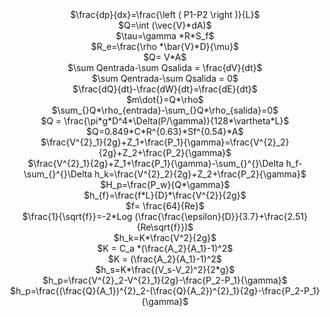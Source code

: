 <div align="center"> 
$\frac{dp}{dx}=\frac{\left ( P1-P2 \right )}{L}$ 
</div>

<div align="center"> 
$Q=\int (\vec{V}*dA)$
</div>

<div align="center"> 
$\tau=\gamma *R*S_f$
</div>

<div align="center"> 
$R_e=\frac{\rho *\bar{V}*D}{\mu}$
</div>

<div align="center"> 
$Q= V*A$
</div>

<div align="center"> 
$\sum Qentrada-\sum Qsalida = \frac{dV}{dt}$
</div>

<div align="center"> 
$\sum Qentrada-\sum Qsalida = 0$
</div>

<div align="center"> 
$\frac{dQ}{dt}-\frac{dW}{dt}=\frac{dE}{dt}$

</div>

<div align="center"> 
$m\dot{}=Q*\rho$
</div>

<div align="center"> 
$\sum_{}Q*\rho_{entrada}-\sum_{}Q*\rho_{salida}=0$
</div>

<div align="center"> 
$Q = \frac{\pi*g*D^4*\Delta(P/\gamma)}{128*\vartheta*L}$
</div>

<div align="center"> 
$Q=0.849*C*R^{0.63}*Sf^{0.54}*A$
</div>

<div align="center"> 
$\frac{V^{2}_1}{2g}+Z_1+\frac{P_1}{\gamma}=\frac{V^{2}_2}{2g}+Z_2+\frac{P_2}{\gamma}$
</div>

<div align="center"> 
$\frac{V^{2}_1}{2g}+Z_1+\frac{P_1}{\gamma}-\sum_{}^{}\Delta h_f-\sum_{}^{}\Delta h_k=\frac{V^{2}_2}{2g}+Z_2+\frac{P_2}{\gamma}$
</div>

<div align="center"> 
$H_p=\frac{P_w}{Q*\gamma}$
</div>

<div align="center"> 
$h_{f}=\frac{f*L}{D}*\frac{V^{2}}{2g}$
</div>

<div align="center"> 
$f= \frac{64}{Re}$
</div>

<div align="center"> 
$\frac{1}{\sqrt{f}}=-2*Log (\frac{\frac{\epsilon}{D}}{3.7}+\frac{2.51}{Re\sqrt{f}})$
</div>

<div align="center"> 
$h_k=K*\frac{V^2}{2g}$
</div> 

<div align="center"> 
$K = C_a *(\frac{A_2}{A_1}-1)^2$
</div>

<div align="center"> 
$K = (\frac{A_2}{A_1}-1)^2$
</div>

<div align="center"> 
$h_s=K*\frac{(V_s-V_2)^2}{2*g}$
</div>

<div align="center"> 
$h_p=\frac{V^{2}_2-V^{2}_1}{2g}-\frac{P_2-P_1}{\gamma}$
</div>

<div align="center"> 
$h_p=\frac{(\frac{Q}{A_1})^{2}_2-(\frac{Q}{A_2})^{2}_1}{2g}-\frac{P_2-P_1}{\gamma}$
</div>
